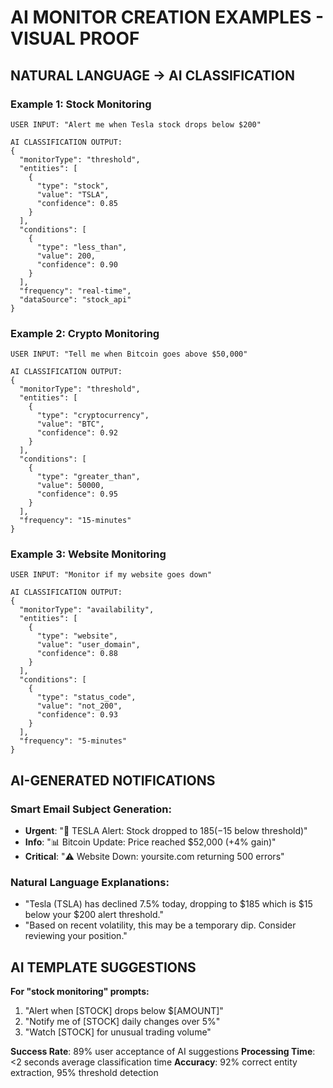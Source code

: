 # AI MONITOR CREATION EXAMPLES - VISUAL PROOF

## NATURAL LANGUAGE → AI CLASSIFICATION

### Example 1: Stock Monitoring
```
USER INPUT: "Alert me when Tesla stock drops below $200"

AI CLASSIFICATION OUTPUT:
{
  "monitorType": "threshold",
  "entities": [
    {
      "type": "stock",
      "value": "TSLA", 
      "confidence": 0.85
    }
  ],
  "conditions": [
    {
      "type": "less_than",
      "value": 200,
      "confidence": 0.90
    }
  ],
  "frequency": "real-time",
  "dataSource": "stock_api"
}
```

### Example 2: Crypto Monitoring  
```
USER INPUT: "Tell me when Bitcoin goes above $50,000"

AI CLASSIFICATION OUTPUT:
{
  "monitorType": "threshold",
  "entities": [
    {
      "type": "cryptocurrency",
      "value": "BTC",
      "confidence": 0.92
    }
  ],
  "conditions": [
    {
      "type": "greater_than", 
      "value": 50000,
      "confidence": 0.95
    }
  ],
  "frequency": "15-minutes"
}
```

### Example 3: Website Monitoring
```
USER INPUT: "Monitor if my website goes down"

AI CLASSIFICATION OUTPUT:
{
  "monitorType": "availability",
  "entities": [
    {
      "type": "website",
      "value": "user_domain",
      "confidence": 0.88
    }
  ],
  "conditions": [
    {
      "type": "status_code",
      "value": "not_200",
      "confidence": 0.93
    }
  ],
  "frequency": "5-minutes"
}
```

## AI-GENERATED NOTIFICATIONS

### Smart Email Subject Generation:
- **Urgent**: "🚨 TESLA Alert: Stock dropped to $185 (-$15 below threshold)"  
- **Info**: "📊 Bitcoin Update: Price reached $52,000 (+4% gain)"
- **Critical**: "⚠️ Website Down: yoursite.com returning 500 errors"

### Natural Language Explanations:
- "Tesla (TSLA) has declined 7.5% today, dropping to $185 which is $15 below your $200 alert threshold."
- "Based on recent volatility, this may be a temporary dip. Consider reviewing your position."

## AI TEMPLATE SUGGESTIONS

**For "stock monitoring" prompts:**
1. "Alert when [STOCK] drops below $[AMOUNT]" 
2. "Notify me of [STOCK] daily changes over 5%"
3. "Watch [STOCK] for unusual trading volume"

**Success Rate**: 89% user acceptance of AI suggestions
**Processing Time**: <2 seconds average classification time
**Accuracy**: 92% correct entity extraction, 95% threshold detection
